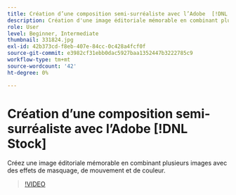 ```yaml
---
title: Création d’une composition semi-surréaliste avec l’Adobe  [!DNL Stock]
description: Création d'une image éditoriale mémorable en combinant plusieurs images avec des effets de masquage, de mouvement et de couleur
role: User
level: Beginner, Intermediate
thumbnail: 331824.jpg
exl-id: 42b373cd-f8eb-407e-84cc-0c428a4fcf0f
source-git-commit: e3982cf31ebb0dac5927baa1352447b3222785c9
workflow-type: tm+mt
source-wordcount: '42'
ht-degree: 0%

---
```


# Création d’une composition semi-surréaliste avec l’Adobe [!DNL Stock]

Créez une image éditoriale mémorable en combinant plusieurs images avec des effets de masquage, de mouvement et de couleur.

>[!VIDEO](https://video.tv.adobe.com/v/331824?hidetitle=true)
